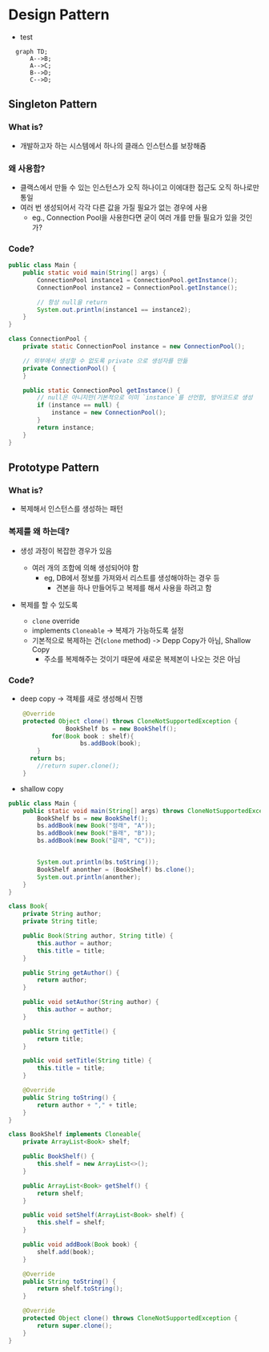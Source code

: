 # Design Pattern
- test 

```mermaid
  graph TD;
      A-->B;
      A-->C;
      B-->D;
      C-->D;
```


## Singleton Pattern

### What is?

- 개발하고자 하는 시스템에서 하나의 클래스 인스턴스를 보장해줌

### 왜 사용함?

- 클랙스에서 만들 수 있는 인스턴스가 오직 하나이고 이에대한 접근도 오직 하나로만 통일
- 여러 번 생성되어서 각각 다른 값을 가질 필요가 없는 경우에 사용
  - eg., Connection Pool을 사용한다면 굳이 여러 개를 만들 필요가 있을 것인가?

### Code?

```java
public class Main {
    public static void main(String[] args) {
        ConnectionPool instance1 = ConnectionPool.getInstance();
        ConnectionPool instance2 = ConnectionPool.getInstance();

        // 항상 null을 return
        System.out.println(instance1 == instance2);
    }
}

class ConnectionPool {
    private static ConnectionPool instance = new ConnectionPool();

    // 외부에서 생성할 수 없도록 private 으로 생성자를 만듦
    private ConnectionPool() {
    }

    public static ConnectionPool getInstance() {
        // null은 아니지만(기본적으로 이미 `instance`를 선언함, 방어코드로 생성
        if (instance == null) {
            instance = new ConnectionPool();
        }
        return instance;
    }
}
```

## Prototype Pattern

### What is?

- 복제해서 인스턴스를 생성하는 패턴

### 복제를 왜 하는데?

- 생성 과정이 복잡한 경우가 있음
  - 여러 개의 조합에 의해 생성되어야 함
    - eg, DB에서 정보를 가져와서 리스트를 생성해야하는 경우 등
      - 견본을 하나 만들어두고 복제를 해서 사용을 하려고 함

- 복제를 할 수 있도록
  - `clone` override
  - implements `Cloneable` -> 복제가 가능하도록 설정
  - 기본적으로 복제하는 건(`clone` method) -> Depp Copy가 아님, Shallow Copy
    -  주소를 복제해주는 것이기 때문에 새로운 복제본이 나오는 것은 아님

### Code?

- deep copy -> 객체를 새로 생성해서 진행

```java
    @Override
    protected Object clone() throws CloneNotSupportedException {
                BookShelf bs = new BookShelf();
            for(Book book : shelf){
                    bs.addBook(book);
        }
      return bs;
        //return super.clone();
    }
```

- shallow copy

```java
public class Main {
    public static void main(String[] args) throws CloneNotSupportedException {
        BookShelf bs = new BookShelf();
        bs.addBook(new Book("정래", "A"));
        bs.addBook(new Book("올래", "B"));
        bs.addBook(new Book("갈래", "C"));


        System.out.println(bs.toString());
        BookShelf anonther = (BookShelf) bs.clone();
        System.out.println(anonther);
    }
}

class Book{
    private String author;
    private String title;

    public Book(String author, String title) {
        this.author = author;
        this.title = title;
    }

    public String getAuthor() {
        return author;
    }

    public void setAuthor(String author) {
        this.author = author;
    }

    public String getTitle() {
        return title;
    }

    public void setTitle(String title) {
        this.title = title;
    }

    @Override
    public String toString() {
        return author + "," + title;
    }
}

class BookShelf implements Cloneable{
    private ArrayList<Book> shelf;

    public BookShelf() {
        this.shelf = new ArrayList<>();
    }

    public ArrayList<Book> getShelf() {
        return shelf;
    }

    public void setShelf(ArrayList<Book> shelf) {
        this.shelf = shelf;
    }

    public void addBook(Book book) {
        shelf.add(book);
    }

    @Override
    public String toString() {
        return shelf.toString();
    }

    @Override
    protected Object clone() throws CloneNotSupportedException {
        return super.clone();
    }
}
```
